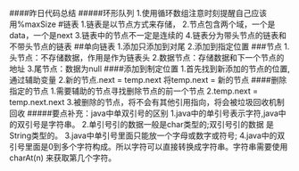 ####昨日代码总结
#####环形队列
    1.使用循环数组注意时刻提醒自己应该用%maxSize
#链表
    1.链表是以节点方式来存储，
    2.节点包含两个域，一个是data，一个是next
    3.链表中的节点不一定是连续的
    4.链表分为带头节点的链表和不带头节点的链表
##单向链表
    1.添加只添加到对尾
    2.添加到指定位置
###节点
    1.头节点：不存储数据，作用是作为链表头
    2.数据节点：存储数据和下一个节点的地址
    3.尾节点：数据为null
####添加到制定位置
    1.首先找到新添加的节点的位置,通过辅助变量
    2.新的节点.next = temp.next
    将temp.next = 新的节点
####删除指定的节点
    1.需要辅助的节点寻找删除节点的前一个节点
    2.temp.next = temp.next.next
    3.被删除的节点，将不会有其他引用指向，将会被垃圾回收机制回收
#####要点补充：java中单双引号的区别
    1.java中的单引号表示字符,java中的双引号是字符串。
    2.单引号引的数据一般是char类型的;双引号引的数据 是String类型的。
    3.java中单引号里面只能放一个字母或数字或符号;
    4.java中的双引号里面是0到多个字符构成。所以字符可以直接转换成字符串。字符串需要使用charAt(n) 来获取第几个字符。